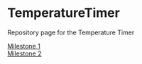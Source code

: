 # TemperatureTimer  

Repository page for the Temperature Timer

[Milestone 1](https://github.com/TokensPony/TemperatureTimer/blob/master/Milestone1.md)  
[Milestone 2](https://github.com/TokensPony/TemperatureTimer/blob/master/Milestone2.md)
